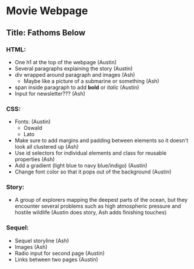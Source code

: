 # Movie Webpage
## Title: Fathoms Below

### HTML:
* One h1 at the top of the webpage (Austin)
* Several paragraphs explaining the story (Austin)
* div wrapped around paragraph and images (Ash)
  * Maybe like a picture of a submarine or something (Ash)
* span inside paragraph to add **bold** or _italic_ (Austin)
* Input for newsletter??? (Ash)
### CSS:
* Fonts: (Austin)
  * Oswald
  * Lato
* Make sure to add margins and padding between elements so it doesn't look all clustered up (Ash)
* Use id selectors for individual elements and class for reusable properties (Ash)
* Add a gradient (light blue to navy blue/indigo) (Austin)
* Change font color so that it pops out of the background (Austin)
### Story:
* A group of explorers mapping the deepest parts of the ocean, but they encounter several problems such as high atmospheric pressure and hostile wildlife (Austin does story, Ash adds finishing touches)
### Sequel:
* Sequel storyline (Ash)
* Images (Ash)
* Radio input for second page (Austin)
* Links between two pages (Austin)



